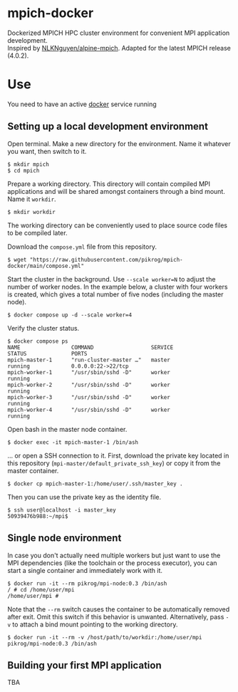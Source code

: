 # mpich-docker
Dockerized MPICH HPC cluster environment for convenient MPI application development.  
Inspired by [NLKNguyen/alpine-mpich](https://github.com/NLKNguyen/alpine-mpich). Adapted for the latest MPICH release (4.0.2).

# Use
You need to have an active [docker](https://docs.docker.com/get-docker/) service running

## Setting up a local development environment
Open terminal. Make a new directory for the environment. Name it whatever you want, then switch to it.

    $ mkdir mpich
    $ cd mpich
    
Prepare a working directory. This directory will contain compiled MPI applications and will be shared amongst containers through a bind mount. Name it `workdir`.

    $ mkdir workdir
    
The working directory can be conveniently used to place source code files to be compiled later.

Download the `compose.yml` file from this repository.

    $ wget "https://raw.githubusercontent.com/pikrog/mpich-docker/main/compose.yml"

Start the cluster in the background. Use `--scale worker=N` to adjust the number of worker nodes. In the example below, a cluster with four workers is created, which gives a total number of five nodes (including the master node).

    $ docker compose up -d --scale worker=4
    
Verify the cluster status.

    $ docker compose ps
    NAME                COMMAND                  SERVICE             STATUS              PORTS
    mpich-master-1      "run-cluster-master …"   master              running             0.0.0.0:22->22/tcp
    mpich-worker-1      "/usr/sbin/sshd -D"      worker              running
    mpich-worker-2      "/usr/sbin/sshd -D"      worker              running
    mpich-worker-3      "/usr/sbin/sshd -D"      worker              running
    mpich-worker-4      "/usr/sbin/sshd -D"      worker              running

Open bash in the master node container.

    $ docker exec -it mpich-master-1 /bin/ash
     
... or open a SSH connection to it. First, download the private key located in this repository (`mpi-master/default_private_ssh_key`) or copy it from the master container.

    $ docker cp mpich-master-1:/home/user/.ssh/master_key .
    
Then you can use the private key as the identity file.

    $ ssh user@localhost -i master_key
    50939476b988:~/mpi$

## Single node environment
In case you don't actually need multiple workers but just want to use the MPI dependencies (like the toolchain or the process executor), you can start a single container and immediately work with it.

    $ docker run -it --rm pikrog/mpi-node:0.3 /bin/ash
    / # cd /home/user/mpi
    /home/user/mpi #

Note that the `--rm` switch causes the container to be automatically removed after exit. Omit this switch if this behavior is unwanted.
Alternatively, pass `-v` to attach a bind mount pointing to the working directory.

    $ docker run -it --rm -v /host/path/to/workdir:/home/user/mpi pikrog/mpi-node:0.3 /bin/ash

## Building your first MPI application
TBA
